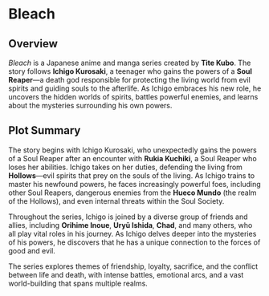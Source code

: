 # Bleach

## Overview

*Bleach* is a Japanese anime and manga series created by **Tite Kubo**. The story follows **Ichigo Kurosaki**, a teenager who gains the powers of a **Soul Reaper**—a death god responsible for protecting the living world from evil spirits and guiding souls to the afterlife. As Ichigo embraces his new role, he uncovers the hidden worlds of spirits, battles powerful enemies, and learns about the mysteries surrounding his own powers.

## Plot Summary

The story begins with Ichigo Kurosaki, who unexpectedly gains the powers of a Soul Reaper after an encounter with **Rukia Kuchiki**, a Soul Reaper who loses her abilities. Ichigo takes on her duties, defending the living from **Hollows**—evil spirits that prey on the souls of the living. As Ichigo trains to master his newfound powers, he faces increasingly powerful foes, including other Soul Reapers, dangerous enemies from the **Hueco Mundo** (the realm of the Hollows), and even internal threats within the Soul Society.

Throughout the series, Ichigo is joined by a diverse group of friends and allies, including **Orihime Inoue**, **Uryū Ishida**, **Chad**, and many others, who all play vital roles in his journey. As Ichigo delves deeper into the mysteries of his powers, he discovers that he has a unique connection to the forces of good and evil.

The series explores themes of friendship, loyalty, sacrifice, and the conflict between life and death, with intense battles, emotional arcs, and a vast world-building that spans multiple realms.
